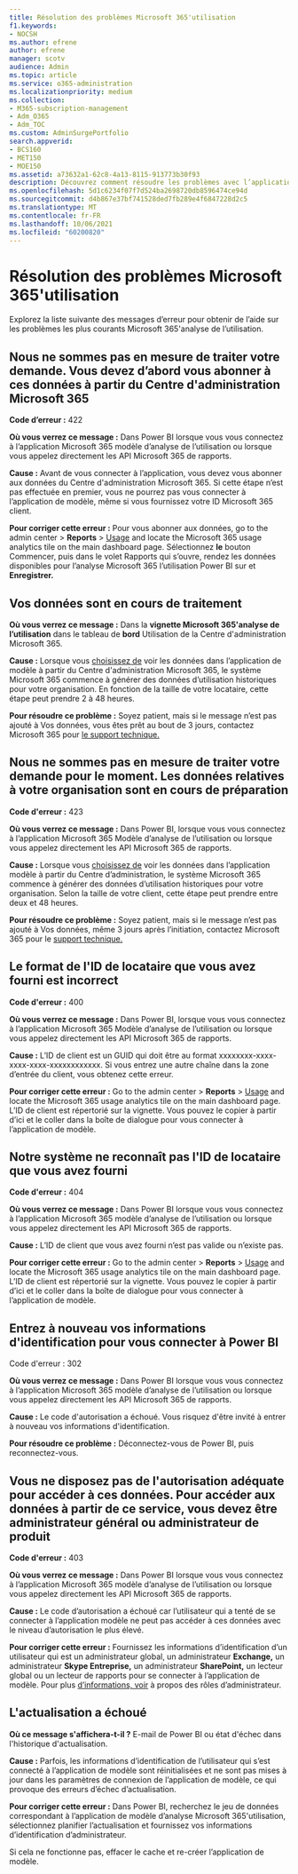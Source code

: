 ```yaml
---
title: Résolution des problèmes Microsoft 365'utilisation
f1.keywords:
- NOCSH
ms.author: efrene
author: efrene
manager: scotv
audience: Admin
ms.topic: article
ms.service: o365-administration
ms.localizationpriority: medium
ms.collection:
- M365-subscription-management
- Adm_O365
- Adm_TOC
ms.custom: AdminSurgePortfolio
search.appverid:
- BCS160
- MET150
- MOE150
ms.assetid: a73632a1-62c8-4a13-8115-913773b30f93
description: Découvrez comment résoudre les problèmes avec l’application Microsoft 365 d’analyse de l’utilisation.
ms.openlocfilehash: 5d1c6234f07f7d524ba2698720db8596474ce94d
ms.sourcegitcommit: d4b867e37bf741528ded7fb289e4f6847228d2c5
ms.translationtype: MT
ms.contentlocale: fr-FR
ms.lasthandoff: 10/06/2021
ms.locfileid: "60200820"
---
```

# <a name="troubleshooting-microsoft-365-usage-analytics"></a>Résolution des problèmes Microsoft 365'utilisation

Explorez la liste suivante des messages d’erreur pour obtenir de l’aide sur les problèmes les plus courants Microsoft 365'analyse de l’utilisation.
  
    
## <a name="we-are-unable-to-process-your-request-you-have-to-first-subscribe-to-this-data-from-the-microsoft-365-admin-center"></a>Nous ne sommes pas en mesure de traiter votre demande. Vous devez d’abord vous abonner à ces données à partir du Centre d'administration Microsoft 365

 **Code d’erreur :** 422 
  
 **Où vous verrez ce message :** Dans Power BI lorsque vous vous connectez à l’application Microsoft 365 modèle d’analyse de l’utilisation ou lorsque vous appelez directement les API Microsoft 365 de rapports. 
  
 **Cause :** Avant de vous connecter à l’application, vous devez vous abonner aux données du Centre d'administration Microsoft 365. Si cette étape n’est pas effectuée en premier, vous ne pourrez pas vous connecter à l’application de modèle, même si vous fournissez votre ID Microsoft 365 client. 
  
 **Pour corriger cette erreur :** Pour vous abonner aux données, go to the admin center \> **Reports** \> <a href="https://go.microsoft.com/fwlink/p/?linkid=2074756" target="_blank">Usage</a> and locate the Microsoft 365 usage analytics tile on the main dashboard page. Sélectionnez **le** bouton Commencer,  puis dans le volet  Rapports qui s’ouvre, rendez les données disponibles pour l’analyse Microsoft 365 l’utilisation Power BI sur et **Enregistrer.**
  
## <a name="we-are-processing-your-data"></a>Vos données sont en cours de traitement

 **Où vous verrez ce message :** Dans la **vignette Microsoft 365'analyse de l’utilisation** dans le tableau de **bord** Utilisation de la Centre d'administration Microsoft 365. 
  
 **Cause :** Lorsque vous [choisissez de](enable-usage-analytics.md) voir les données dans l’application de modèle à partir du Centre d'administration Microsoft 365, le système Microsoft 365 commence à générer des données d’utilisation historiques pour votre organisation. En fonction de la taille de votre locataire, cette étape peut prendre 2 à 48 heures. 
  
 **Pour résoudre ce problème :** Soyez patient, mais si le message  n’est pas ajouté à Vos données, vous êtes prêt au bout de 3 jours, contactez Microsoft 365 pour [le support technique.](../../business-video/get-help-support.md)
  
## <a name="we-are-unable-to-process-your-request-at-this-time-we-are-still-preparing-the-data-for-your-organization"></a>Nous ne sommes pas en mesure de traiter votre demande pour le moment. Les données relatives à votre organisation sont en cours de préparation

 **Code d'erreur :** 423 
  
 **Où vous verrez ce message :** Dans Power BI, lorsque vous vous connectez à l’application Microsoft 365 Modèle d’analyse de l’utilisation ou lorsque vous appelez directement les API Microsoft 365 de rapports. 
  
 **Cause :** Lorsque vous [choisissez de](enable-usage-analytics.md) voir les données dans l’application modèle à partir du Centre d’administration, le système Microsoft 365 commence à générer des données d’utilisation historiques pour votre organisation. Selon la taille de votre client, cette étape peut prendre entre deux et 48 heures. 
  
 **Pour résoudre ce problème :** Soyez patient, mais si le message  n’est pas ajouté à Vos données, même 3 jours après l’initiation, contactez Microsoft 365 pour le [support technique.](../../business-video/get-help-support.md)
  
## <a name="the-tenant-id-you-provided-is-not-in-the-correct-format"></a>Le format de l'ID de locataire que vous avez fourni est incorrect

 **Code d'erreur :** 400 
  
 **Où vous verrez ce message :** Dans Power BI, lorsque vous vous connectez à l’application Microsoft 365 Modèle d’analyse de l’utilisation ou lorsque vous appelez directement les API Microsoft 365 de rapports. 
  
 **Cause :** L’ID de client est un GUID qui doit être au format xxxxxxxx-xxxx-xxxx-xxxx-xxxxxxxxxxxx. Si vous entrez une autre chaîne dans la zone d’entrée du client, vous obtenez cette erreur. 
  
 **Pour corriger cette erreur :** Go to the admin center \> **Reports** \> <a href="https://go.microsoft.com/fwlink/p/?linkid=2074756" target="_blank">Usage</a> and locate the Microsoft 365 usage analytics tile on the main dashboard page. L’ID de client est répertorié sur la vignette. Vous pouvez le copier à partir d’ici et le coller dans la boîte de dialogue pour vous connecter à l’application de modèle. 
  
## <a name="the-tenant-id-you-provided-is-not-recognized-by-our-system"></a>Notre système ne reconnaît pas l'ID de locataire que vous avez fourni

 **Code d'erreur :** 404 
  
 **Où vous verrez ce message :** Dans Power BI lorsque vous vous connectez à l’application Microsoft 365 modèle d’analyse de l’utilisation ou lorsque vous appelez directement les API Microsoft 365 de rapports. 
  
 **Cause :** L’ID de client que vous avez fourni n’est pas valide ou n’existe pas. 
  
 **Pour corriger cette erreur :** Go to the admin center \> **Reports** \> <a href="https://go.microsoft.com/fwlink/p/?linkid=2074756" target="_blank">Usage</a> and locate the Microsoft 365 usage analytics tile on the main dashboard page. L’ID de client est répertorié sur la vignette. Vous pouvez le copier à partir d’ici et le coller dans la boîte de dialogue pour vous connecter à l’application de modèle. 
  
## <a name="please-re-enter-your-credentials-to-sign-in-to-power-bi-again"></a>Entrez à nouveau vos informations d'identification pour vous connecter à Power BI

Code d'erreur : 302
  
 **Où vous verrez ce message :** Dans Power BI lorsque vous vous connectez à l’application Microsoft 365 modèle d’analyse de l’utilisation ou lorsque vous appelez directement les API Microsoft 365 de rapports. 
  
 **Cause :** Le code d'autorisation a échoué. Vous risquez d'être invité à entrer à nouveau vos informations d'identification. 
  
 **Pour résoudre ce problème :** Déconnectez-vous de Power BI, puis reconnectez-vous. 
  
## <a name="you-do-not-have-the-right-authorization-to-access-to-this-data-to-be-able-to-gain-access-to-the-data-from-this-service-you-need-to-be-either-a-global-admin-or-any-one-of-the-product-admins"></a>Vous ne disposez pas de l'autorisation adéquate pour accéder à ces données. Pour accéder aux données à partir de ce service, vous devez être administrateur général ou administrateur de produit

 **Code d'erreur :** 403 
  
 **Où vous verrez ce message :** Dans Power BI lorsque vous vous connectez à l’application Microsoft 365 modèle d’analyse de l’utilisation ou lorsque vous appelez directement les API Microsoft 365 de rapports. 
  
 **Cause :** Le code d’autorisation a échoué car l’utilisateur qui a tenté de se connecter à l’application modèle ne peut pas accéder à ces données avec le niveau d’autorisation le plus élevé. 
  
 **Pour corriger cette erreur :** Fournissez les informations d’identification d’un utilisateur qui est un administrateur global, un administrateur  **Exchange,**  un administrateur **Skype Entreprise,** un administrateur  **SharePoint,** un lecteur global ou un lecteur de rapports pour se connecter à l’application de modèle. Pour plus [d’informations, voir](../add-users/about-admin-roles.md) à propos des rôles d’administrateur. 
  
## <a name="refresh-failed"></a>L'actualisation a échoué

 **Où ce message s'affichera-t-il ?** E-mail de Power BI ou état d'échec dans l'historique d'actualisation. 
  
 **Cause :** Parfois, les informations d’identification de l’utilisateur qui s’est connecté à l’application de modèle sont réinitialisées et ne sont pas mises à jour dans les paramètres de connexion de l’application de modèle, ce qui provoque des erreurs d’échec d’actualisation. 
  
 **Pour corriger cette erreur :** Dans Power BI, recherchez le jeu de données correspondant à l’application  de modèle d’analyse Microsoft 365'utilisation, sélectionnez planifier l’actualisation et fournissez vos informations d’identification d’administrateur. 
  
Si cela ne fonctionne pas, effacer le cache et re-créer l’application de modèle.
  
  

